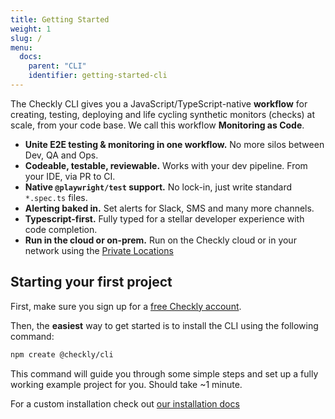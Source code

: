 ```yaml
---
title: Getting Started
weight: 1
slug: /
menu:
  docs:
    parent: "CLI"
    identifier: getting-started-cli
---
```


The Checkly CLI gives you a JavaScript/TypeScript-native **workflow** for creating, testing, deploying and life cycling
synthetic monitors (checks) at scale, from your code base. We call this workflow **Monitoring as Code**.

- **Unite E2E testing & monitoring in one workflow.** No more silos between Dev, QA and Ops.
- **Codeable, testable, reviewable.** Works with your dev pipeline. From your IDE, via PR to CI.
- **Native `@playwright/test` support.** No lock-in, just write standard `*.spec.ts` files.
- **Alerting baked in.** Set alerts for Slack, SMS and many more channels.
- **Typescript-first.** Fully typed for a stellar developer experience with code completion.
- **Run in the cloud or on-prem.** Run on the Checkly cloud or in your network using the [Private Locations](https://www.checklyhq.com/docs/private-locations/)

## Starting your first project

First, make sure you sign up for a [free Checkly account](https://app.checklyhq.com/signup).

Then, the **easiest** way to get started is to install the CLI using the following command:

```bash
npm create @checkly/cli
```
This command will guide you through some simple steps and set up a fully working example project for you. Should take
~1 minute.

For a custom installation check out [our installation docs](/docs/cli/installation/)
